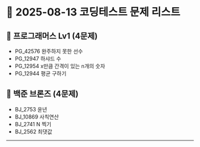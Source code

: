 # 📅 2025-08-13 코딩테스트 문제 리스트

## 📝 프로그래머스 Lv1 (4문제)
- PG_42576 완주하지 못한 선수  
- PG_12947 하샤드 수  
- PG_12954 x만큼 간격이 있는 n개의 숫자  
- PG_12944 평균 구하기  

## 📝 백준 브론즈 (4문제)
- BJ_2753 윤년  
- BJ_10869 사칙연산  
- BJ_2741 N 찍기  
- BJ_2562 최댓값  

---
